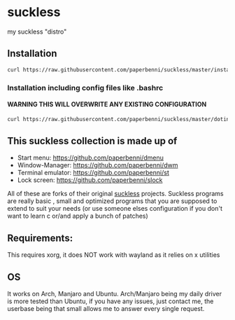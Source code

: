 # suckless
my suckless "distro"

## Installation

```sh
curl https://raw.githubusercontent.com/paperbenni/suckless/master/install.sh | bash
```
### Installation including config files like .bashrc

#### WARNING THIS WILL OVERWRITE ANY EXISTING CONFIGURATION
```sh
curl https://raw.githubusercontent.com/paperbenni/suckless/master/dotinstall.sh | bash
```
## This suckless collection is made up of
- Start menu: https://github.com/paperbenni/dmenu
- Window-Manager: https://github.com/paperbenni/dwm
- Terminal emulator: https://github.com/paperbenni/st
- Lock screen: https://github.com/paperbenni/slock

All of these are forks of their original [suckless](https://suckless.org) projects. 
Suckless programs are really basic , small and optimized programs that you are supposed to extend to suit your needs
(or use someone elses configuration if you don't want to learn c or/and apply a bunch of patches)

## Requirements:
This requires xorg, it does NOT work with wayland as it relies on x utilities

## OS
It works on Arch, Manjaro and Ubuntu. 
Arch/Manjaro being my daily driver is more tested than Ubuntu, if you have any issues, just contact me,
the userbase being that small allows me to answer every single request. 
